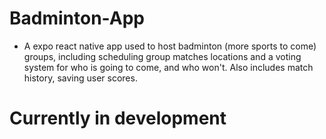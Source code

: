 # Badminton-App
- A expo react native app used to host badminton (more sports to come) groups, including scheduling group matches locations and a voting system for who is going to come, and who won't. Also includes match history, saving user scores.

# Currently in development
